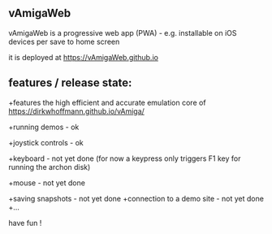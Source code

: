 vAmigaWeb
---------
vAmigaWeb is a progressive web app (PWA) - e.g. installable on iOS devices per save to home screen


it is deployed at https://vAmigaWeb.github.io 


features / release state: 
-------------------------
+features the high efficient and accurate emulation core of https://dirkwhoffmann.github.io/vAmiga/

+running demos - ok

+joystick controls - ok

+keyboard - not yet done (for now a keypress only triggers F1 key for running the archon disk)

+mouse - not yet done

+saving snapshots - not yet done
+connection to a demo site - not yet done
+...


have fun !
